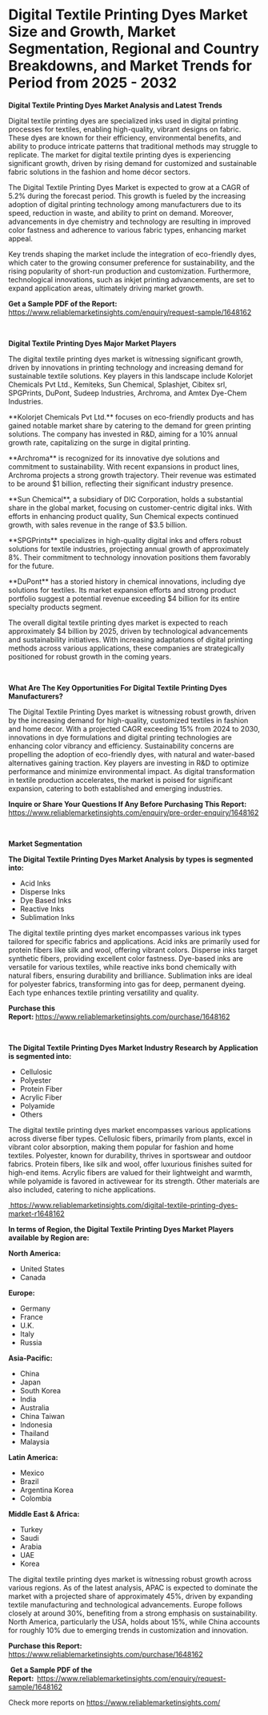 <p><h1>Digital Textile Printing Dyes Market Size and Growth, Market Segmentation, Regional and Country Breakdowns, and Market Trends for Period from 2025 -  2032</h1></p><p><strong>Digital Textile Printing Dyes Market Analysis and Latest Trends</strong></p>
<p><p>Digital textile printing dyes are specialized inks used in digital printing processes for textiles, enabling high-quality, vibrant designs on fabric. These dyes are known for their efficiency, environmental benefits, and ability to produce intricate patterns that traditional methods may struggle to replicate. The market for digital textile printing dyes is experiencing significant growth, driven by rising demand for customized and sustainable fabric solutions in the fashion and home décor sectors.</p><p>The Digital Textile Printing Dyes Market is expected to grow at a CAGR of 5.2% during the forecast period. This growth is fueled by the increasing adoption of digital printing technology among manufacturers due to its speed, reduction in waste, and ability to print on demand. Moreover, advancements in dye chemistry and technology are resulting in improved color fastness and adherence to various fabric types, enhancing market appeal. </p><p>Key trends shaping the market include the integration of eco-friendly dyes, which cater to the growing consumer preference for sustainability, and the rising popularity of short-run production and customization. Furthermore, technological innovations, such as inkjet printing advancements, are set to expand application areas, ultimately driving market growth.</p></p>
<p><strong>Get a Sample PDF of the Report:&nbsp;</strong> <a href="https://www.reliablemarketinsights.com/enquiry/request-sample/1648162?utm_campaign=2259&utm_medium=2&utm_source=Github&utm_content=ia&utm_term=30012025&utm_id=digital-textile-printing-dyes">https://www.reliablemarketinsights.com/enquiry/request-sample/1648162</a></p>
<p>&nbsp;</p>
<p><strong>Digital Textile Printing Dyes Major Market Players</strong></p>
<p><p>The digital textile printing dyes market is witnessing significant growth, driven by innovations in printing technology and increasing demand for sustainable textile solutions. Key players in this landscape include Kolorjet Chemicals Pvt Ltd., Kemiteks, Sun Chemical, Splashjet, Cibitex srl, SPGPrints, DuPont, Sudeep Industries, Archroma, and Amtex Dye-Chem Industries.</p><p>**Kolorjet Chemicals Pvt Ltd.** focuses on eco-friendly products and has gained notable market share by catering to the demand for green printing solutions. The company has invested in R&D, aiming for a 10% annual growth rate, capitalizing on the surge in digital printing.</p><p>**Archroma** is recognized for its innovative dye solutions and commitment to sustainability. With recent expansions in product lines, Archroma projects a strong growth trajectory. Their revenue was estimated to be around $1 billion, reflecting their significant industry presence.</p><p>**Sun Chemical**, a subsidiary of DIC Corporation, holds a substantial share in the global market, focusing on customer-centric digital inks. With efforts in enhancing product quality, Sun Chemical expects continued growth, with sales revenue in the range of $3.5 billion.</p><p>**SPGPrints** specializes in high-quality digital inks and offers robust solutions for textile industries, projecting annual growth of approximately 8%. Their commitment to technology innovation positions them favorably for the future.</p><p>**DuPont** has a storied history in chemical innovations, including dye solutions for textiles. Its market expansion efforts and strong product portfolio suggest a potential revenue exceeding $4 billion for its entire specialty products segment.</p><p>The overall digital textile printing dyes market is expected to reach approximately $4 billion by 2025, driven by technological advancements and sustainability initiatives. With increasing adaptations of digital printing methods across various applications, these companies are strategically positioned for robust growth in the coming years.</p></p>
<p>&nbsp;</p>
<p><strong>What Are The Key Opportunities For Digital Textile Printing Dyes Manufacturers?</strong></p>
<p><p>The Digital Textile Printing Dyes market is witnessing robust growth, driven by the increasing demand for high-quality, customized textiles in fashion and home decor. With a projected CAGR exceeding 15% from 2024 to 2030, innovations in dye formulations and digital printing technologies are enhancing color vibrancy and efficiency. Sustainability concerns are propelling the adoption of eco-friendly dyes, with natural and water-based alternatives gaining traction. Key players are investing in R&D to optimize performance and minimize environmental impact. As digital transformation in textile production accelerates, the market is poised for significant expansion, catering to both established and emerging industries.</p></p>
<p><strong>Inquire or Share Your Questions If Any Before Purchasing This Report:</strong> <a href="https://www.reliablemarketinsights.com/enquiry/pre-order-enquiry/1648162?utm_campaign=2259&utm_medium=2&utm_source=Github&utm_content=ia&utm_term=30012025&utm_id=digital-textile-printing-dyes">https://www.reliablemarketinsights.com/enquiry/pre-order-enquiry/1648162</a></p>
<p>&nbsp;</p>
<p><strong>Market Segmentation</strong></p>
<p><strong>The Digital Textile Printing Dyes Market Analysis by types is segmented into:</strong></p>
<p><ul><li>Acid Inks</li><li>Disperse Inks</li><li>Dye Based Inks</li><li>Reactive Inks</li><li>Sublimation Inks</li></ul></p>
<p><p>The digital textile printing dyes market encompasses various ink types tailored for specific fabrics and applications. Acid inks are primarily used for protein fibers like silk and wool, offering vibrant colors. Disperse inks target synthetic fibers, providing excellent color fastness. Dye-based inks are versatile for various textiles, while reactive inks bond chemically with natural fibers, ensuring durability and brilliance. Sublimation inks are ideal for polyester fabrics, transforming into gas for deep, permanent dyeing. Each type enhances textile printing versatility and quality.</p></p>
<p><strong>Purchase this Report:&nbsp;</strong><a href="https://www.reliablemarketinsights.com/purchase/1648162?utm_campaign=2259&utm_medium=2&utm_source=Github&utm_content=ia&utm_term=30012025&utm_id=digital-textile-printing-dyes">https://www.reliablemarketinsights.com/purchase/1648162</a></p>
<p>&nbsp;</p>
<p><strong>The Digital Textile Printing Dyes Market Industry Research by Application is segmented into:</strong></p>
<p><ul><li>Cellulosic</li><li>Polyester</li><li>Protein Fiber</li><li>Acrylic Fiber</li><li>Polyamide</li><li>Others</li></ul></p>
<p><p>The digital textile printing dyes market encompasses various applications across diverse fiber types. Cellulosic fibers, primarily from plants, excel in vibrant color absorption, making them popular for fashion and home textiles. Polyester, known for durability, thrives in sportswear and outdoor fabrics. Protein fibers, like silk and wool, offer luxurious finishes suited for high-end items. Acrylic fibers are valued for their lightweight and warmth, while polyamide is favored in activewear for its strength. Other materials are also included, catering to niche applications.</p></p>
<p><a href="https://www.reliablemarketinsights.com/digital-textile-printing-dyes-market-r1648162?utm_campaign=2259&utm_medium=2&utm_source=Github&utm_content=ia&utm_term=30012025&utm_id=digital-textile-printing-dyes">&nbsp;https://www.reliablemarketinsights.com/digital-textile-printing-dyes-market-r1648162</a></p>
<p><strong>In terms of Region, the Digital Textile Printing Dyes Market Players available by Region are:</strong></p>
<p>
    <p> <strong> North America: </strong>
        <ul>
            <li>United States</li>
            <li>Canada</li>
        </ul>
        </p> 
    <p> <strong> Europe: </strong>
        <ul>
            <li>Germany</li>
            <li>France</li>
            <li>U.K.</li>
            <li>Italy</li>
            <li>Russia</li>
        </ul>
        </p> 
    <p> <strong> Asia-Pacific: </strong>
        <ul>
            <li>China</li>
            <li>Japan</li>
            <li>South Korea</li>
            <li>India</li>
            <li>Australia</li>
            <li>China Taiwan</li>
            <li>Indonesia</li>
            <li>Thailand</li>
            <li>Malaysia</li>
        </ul>
        </p> 
    <p> <strong> Latin America: </strong>
        <ul>
            <li>Mexico</li>
            <li>Brazil</li>
            <li>Argentina Korea</li>
            <li>Colombia</li>
        </ul>
        </p> 
    <p> <strong> Middle East & Africa: </strong>
        <ul>
            <li>Turkey</li>
            <li>Saudi</li>
            <li>Arabia</li>
            <li>UAE</li>
            <li>Korea</li>
        </ul>
    </p>
    </p>
<p><p>The digital textile printing dyes market is witnessing robust growth across various regions. As of the latest analysis, APAC is expected to dominate the market with a projected share of approximately 45%, driven by expanding textile manufacturing and technological advancements. Europe follows closely at around 30%, benefiting from a strong emphasis on sustainability. North America, particularly the USA, holds about 15%, while China accounts for roughly 10% due to emerging trends in customization and innovation.</p></p>
<p><strong>Purchase this Report: </strong><a href="https://www.reliablemarketinsights.com/purchase/1648162?utm_campaign=2259&utm_medium=2&utm_source=Github&utm_content=ia&utm_term=30012025&utm_id=digital-textile-printing-dyes">https://www.reliablemarketinsights.com/purchase/1648162</a></p>
<p>&nbsp;<strong>Get a Sample PDF of the Report:&nbsp;&nbsp;</strong><a href="https://www.reliablemarketinsights.com/enquiry/request-sample/1648162?utm_campaign=2259&utm_medium=2&utm_source=Github&utm_content=ia&utm_term=30012025&utm_id=digital-textile-printing-dyes">https://www.reliablemarketinsights.com/enquiry/request-sample/1648162</a></p>
<p><strong></strong></p>
<p>Check more reports on <a href="https://www.reliablemarketinsights.com/?utm_campaign=2259&utm_medium=2&utm_source=Github&utm_content=ia&utm_term=30012025&utm_id=digital-textile-printing-dyes">https://www.reliablemarketinsights.com/</a></p>